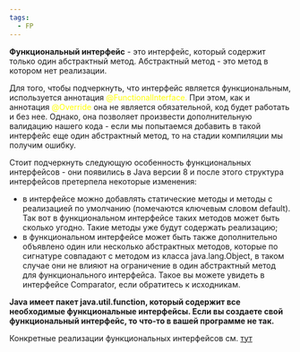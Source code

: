 ```yaml
---
tags:
  - FP
---
```

**Функциональный интерфейс** - это интерфейс, который содержит только один абстрактный метод. Абстрактный метод - это метод в котором нет реализации.

Для того, чтобы подчеркнуть, что интерфейс является функциональным, используется аннотация <font color="#ffff00">@FunctionalInterface.</font> При этом, как и аннотация <font color="#ffff00">@Override</font> она не является обязательной, код будет работать и без нее. Однако, она позволяет произвести дополнительную валидацию нашего кода - если мы попытаемся добавить в такой интерфейс еще один абстрактный метод, то на стадии компиляции мы получим ошибку.

Стоит подчеркнуть следующую особенность функциональных интерфейсов - они появились в Java версии 8 и после этого структура интерфейсов претерпела некоторые изменения:
- в интерфейсе можно добавлять статические методы и методы с реализацией по умолчанию (помечаются ключевым словом default). Так вот в функциональном интерфейсе таких методов может быть сколько угодно. Такие методы уже будут содержать реализацию;
- в функциональном интерфейсе может быть также дополнительно объявлено один или несколько абстрактных методов, которые по сигнатуре совпадают с методом из класса java.lang.Object, в таком случае они не влияют на ограничение в один абстрактный метод для функционального интерфейса. Такое вы можете увидеть в интерфейсе Comparator, если обратитесь к исходникам.

**Java имеет пакет java.util.function, который содержит все необходимые функциональные интерфейсы. Если вы создаете свой функциональный интерфейс, то что-то в вашей программе не так.**

Конкретные реализации функциональных интерфейсов см. [тут](java.util.function.md)